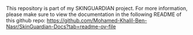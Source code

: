 This repository is part of my SKINGUARDIAN project. For more information, please make sure to view the documentation in the following README of this github repo: https://github.com/Mohamed-Khalil-Ben-Nasr/SkinGuardian-Docs?tab=readme-ov-file
